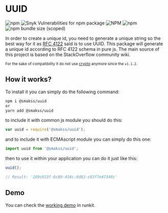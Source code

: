 # UUID

![npm](https://img.shields.io/npm/v/@smakss/uuid) ![Snyk Vulnerabilities for npm package](https://img.shields.io/snyk/vulnerabilities/npm/@smakss/uuid) ![NPM](https://img.shields.io/npm/l/@smakss/uuid) ![npm](https://img.shields.io/npm/dt/@smakss/uuid) ![npm bundle size (scoped)](https://img.shields.io/bundlephobia/min/@smakss/uuid)

In order to create a unique id, you need to generate a unique string so the best way for it as [RFC 4122](https://www.ietf.org/rfc/rfc4122.txt) said is to use UUID. This package will generate a unique id according to RFC 4122 schema in pure js. The main source of this project is based on the StackOverflow community wiki. 

<sub>For the sake of compatibility it do not use [crypto](https://developer.mozilla.org/en-US/docs/Web/API/Window/crypto) anymore since the `v1.1.2`.</sub>

## How it works?

To install it you can simply do the following command:

```bash
npm i @smakss/uuid
or
yarn add @smakss/uuid
```

to include it with common js module you should do this:

```js
var uuid = require('@smakss/uuid');
```

and to include it with ECMAscript module you can simply do this one:

```js
import uuid from '@smakss/uuid';
```

then to use it within your application you can do it just like this:

```js
uuid(); 

// Result: '289c653f-6c89-416c-8d82-c03f7e47340c'
```

## Demo

You can check the [working demo](https://runkit.com/smakss/uuid) in runkit.